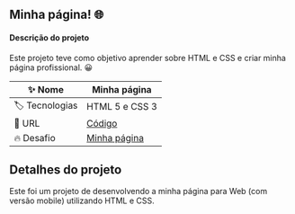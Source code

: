 
## Minha página! 🌐

#### Descrição do projeto
Este projeto teve como objetivo aprender sobre HTML e CSS e criar minha página profissional. 😀

| :sparkles: Nome  | **Minha página**
| ----------  | --- |
| :label: Tecnologias | HTML 5 e CSS 3
| :rocket: URL       | [Código](https://github.com/adrianycmc/portfolio-adriany)
| :fire: Desafio     | [Minha página](https://adrianycmc.github.io/adrianysPage/index.html)

## Detalhes do projeto

Este foi um projeto de desenvolvendo a minha página para Web (com versão mobile) utilizando HTML e CSS. 

